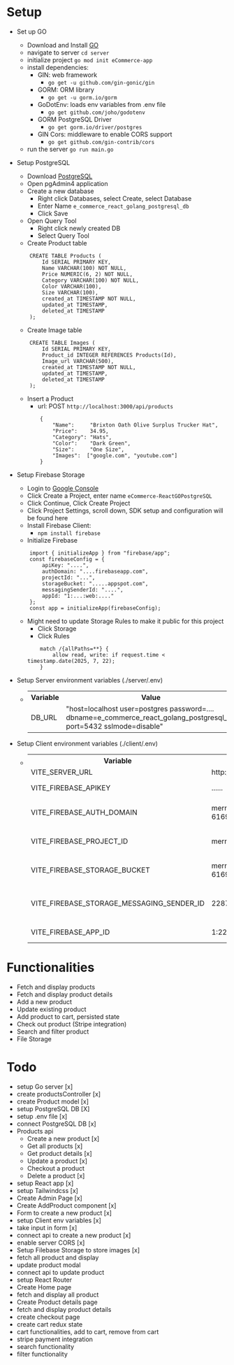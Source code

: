 # Setup
- Set up GO
    - Download and Install [GO](https://go.dev/doc/install)
    - navigate to server `cd server`
    - initialize project `go mod init eCommerce-app`
    - install dependencies:
        - GIN: web framework
            - `go get -u github.com/gin-gonic/gin`
        - GORM: ORM library
            - `go get -u gorm.io/gorm`
        - GoDotEnv: loads env variables from .env file
            - `go get github.com/joho/godotenv`
        - GORM PostgreSQL Driver
            - `go get gorm.io/driver/postgres`
        - GIN Cors: middleware to enable CORS support
            - `go get github.com/gin-contrib/cors`
    - run the server `go run main.go`
- Setup PostgreSQL
    - Download [PostgreSQL](https://www.postgresql.org/download/)
    - Open pgAdmin4 application
    - Create a new database
        - Right click Databases, select Create, select Database
        - Enter Name `e_commerce_react_golang_postgresql_db`
        - Click Save
    - Open Query Tool
        - Right click newly created DB
        - Select Query Tool
    - Create Product table
    ```
        CREATE TABLE Products (
            Id SERIAL PRIMARY KEY,
            Name VARCHAR(100) NOT NULL,
            Price NUMERIC(6, 2) NOT NULL,
            Category VARCHAR(100) NOT NULL,
            Color VARCHAR(100),
            Size VARCHAR(100),
            created_at TIMESTAMP NOT NULL,
            updated_at TIMESTAMP,
            deleted_at TIMESTAMP
        );
    ```
    - Create Image table
    ```
        CREATE TABLE Images (
            Id SERIAL PRIMARY KEY,
            Product_id INTEGER REFERENCES Products(Id),
            Image_url VARCHAR(500),
            created_at TIMESTAMP NOT NULL,
            updated_at TIMESTAMP,
            deleted_at TIMESTAMP            
        );
    ```
    - Insert a Product
        - url: POST `http://localhost:3000/api/products`
        ```
            {
                "Name":     "Brixton Oath Olive Surplus Trucker Hat",
                "Price":    34.95,
                "Category": "Hats",
                "Color":    "Dark Green",
                "Size":     "One Size",
                "Images":  ["google.com", "youtube.com"]
            }
        ```
- Setup Firebase Storage
    - Login to [Google Console](https://console.firebase.google.com/)
    - Click Create a Project, enter name `eCommerce-ReactGOPostgreSQL`
    - Click Continue, Click Create Project
    - Click Project Settings, scroll down, SDK setup and configuration will be found here
    - Install Firebase Client:
        - `npm install firebase`
    - Initialize Firebase
    ```
        import { initializeApp } from "firebase/app";
        const firebaseConfig = {
            apiKey: "....",
            authDomain: "....firebaseapp.com",
            projectId: "...",
            storageBucket: ".....appspot.com",
            messagingSenderId: "....",
            appId: "1:...:web:...."
        };
        const app = initializeApp(firebaseConfig);
    ```
    - Might need to update Storage Rules to make it public for this project
        - Click Storage
        - Click Rules
        ```
            match /{allPaths=**} {
                allow read, write: if request.time < timestamp.date(2025, 7, 22);
            }
        ```

- Setup Server environment variables (./server/.env)
  - <table>
        <tr>
            <th>Variable</th>
            <th>Value</th>
            <th>Description</th>
        </tr>
        <tr>
            <td>DB_URL</td>
            <td>"host=localhost user=postgres password=.... dbname=e_commerce_react_golang_postgresql_db port=5432 sslmode=disable"</td>
            <td>PostgreSQL URL</td>
        </tr>                 
    </table>
- Setup Client environment variables (./client/.env)
  - <table>
        <tr>
            <th>Variable</th>
            <th>Value</th>
            <th>Description</th>
        </tr>
        <tr>
            <td>VITE_SERVER_URL</td>
            <td>http://localhost:3000</td>
            <td>Server URL</td>
        </tr>     
        <tr>
            <td>VITE_FIREBASE_APIKEY</td>
            <td>......</td>
            <td>Firebase API Key</td>
        </tr>
        <tr>
            <td>VITE_FIREBASE_AUTH_DOMAIN</td>
            <td>mern-ecommerce-6169d.firebaseapp.com</td>
            <td>Firebase Auth Domain</td>
        </tr>        
        <tr>
            <td>VITE_FIREBASE_PROJECT_ID</td>
            <td>mern-ecommerce-6169d</td>
            <td>Firebase Project IDtd>
        </tr>   
        <tr>
            <td>VITE_FIREBASE_STORAGE_BUCKET</td>
            <td>mern-ecommerce-6169d.appspot.com</td>
            <td>Firebase Storage Bucket</td>
        </tr>       
        <tr>
            <td>VITE_FIREBASE_STORAGE_MESSAGING_SENDER_ID</td>
            <td>22870......</td>
            <td>Firebase Storage Messing Sender ID</td>
        </tr>
        <tr>
            <td>VITE_FIREBASE_APP_ID</td>
            <td>1:22870408.......:web:ac07b13c......</td>
            <td>Firebase App ID</td>
        </tr>                        
    </table>    

# Functionalities
- Fetch and display products
- Fetch and display product details
- Add a new product
- Update existing product
- Add product to cart, persisted state
- Check out product (Stripe integration)
- Search and filter product
- File Storage



# Todo
- setup Go server [x]
- create productsController [x]
- create Product model [x]
- setup PostgreSQL DB [X]
- setup .env file [x]
- connect PostgreSQL DB [x]
- Products api
    - Create a new product [x]
    - Get all products [x]
    - Get product details [x]
    - Update a product [x]
    - Checkout a product
    - Delete a product [x]
- setup React app [x]
- setup Tailwindcss [x]
- Create Admin Page [x]
- Create AddProduct component [x]
- Form to create a new product [x]
- setup Client env variables [x]
- take input in form [x]
- connect api to create a new product [x]
- enable server CORS [x]
- Setup Filebase Storage to store images [x]
- fetch all product and display
- update product modal
- connect api to update product
- setup React Router
- Create Home page
- fetch and display all product
- Create Product details page
- fetch and display product details
- create checkout page
- create cart redux state 
- cart functionalities, add to cart, remove from cart
- stripe payment integration
- search functionality
- filter functionality